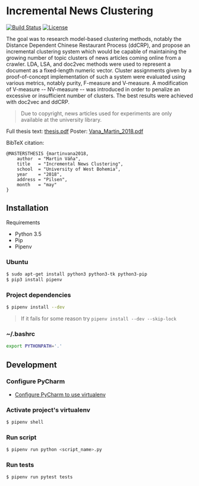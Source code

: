 # Incremental News Clustering

[![Build Status](https://travis-ci.org/vanam/Incremental-News-Clustering.svg?branch=master)](https://travis-ci.org/vanam/Incremental-News-Clustering)
[![License](https://img.shields.io/badge/license-MIT-blue.svg)](/LICENSE)

The goal was to research model-based clustering methods, notably the
Distance Dependent Chinese Restaurant Process (ddCRP), and propose an incremental
clustering system which would be capable of maintaining the growing number
of topic clusters of news articles coming online from a crawler.
LDA, LSA, and doc2vec methods were used to represent a document as a fixed-length numeric vector.
Cluster assignments given by a proof-of-concept implementation of such a system were
evaluated using various metrics, notably purity, F-measure and V-measure.
A modification of V-measure -- NV-measure -- was introduced
in order to penalize an excessive or insufficient number of clusters.
The best results were achieved with doc2vec and ddCRP.

> Due to copyright, news articles used for experiments are only available at the university library.

Full thesis text: [thesis.pdf](thesis.pdf)
Poster: [Vana_Martin_2018.pdf](Vana_Martin_2018.pdf)

BibTeX citation:

```
@MASTERSTHESIS {martinvana2018,
    author  = "Martin Váňa",
    title   = "Incremental News Clustering",
    school  = "University of West Bohemia",
    year    = "2018",
    address = "Pilsen",
    month   = "may"
}
```


## Installation

Requirements

* Python 3.5
* Pip
* Pipenv

### Ubuntu

```bash
$ sudo apt-get install python3 python3-tk python3-pip
$ pip3 install pipenv
```

### Project dependencies

```bash
$ pipenv install --dev
```

> If it fails for some reason try `pipenv install --dev --skip-lock`

### ~/.bashrc

```bash
export PYTHONPATH='.'
```

## Development

### Configure PyCharm

* [Configure PyCharm to use virtualenv](http://exponential.io/blog/2015/02/10/configure-pycharm-to-use-virtualenv/)

### Activate project's virtualenv

```bash
$ pipenv shell
```

### Run script

```bash
$ pipenv run python <script_name>.py
```

### Run tests

```bash
$ pipenv run pytest tests
```
